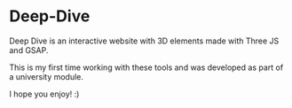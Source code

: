 # Deep-Dive

Deep Dive is an interactive website with 3D elements made with Three JS and GSAP.

This is my first time working with these tools and was developed as part of a university module.

I hope you enjoy! :)
